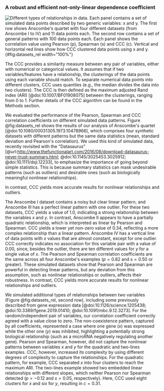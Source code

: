 ### A robust and efficient not-only-linear dependence coefficient

![
**Different types of relationships in data.**
Each panel contains a set of simulated data points described by two generic variables: $x$ and $y$.
The first row shows Anscombe's quartet with four different datasets (from Anscombe I to IV) and 11 data points each.
The second row contains a set of general patterns with 100 data points each.
Each panel shows the correlation value using Pearson ($p$), Spearman ($s$) and CCC ($c$).
Vertical and horizontal red lines show how CCC clustered data points using $x$ and $y$.
](images/intro/relationships.svg "Different types of relationships in data"){#fig:datasets_rel width="100%"}

The CCC provides a similarity measure between any pair of variables, either with numerical or categorical values.
It assumes that if two variables/features have a relationship, the clusterings of the data points using each variable should match.
To separate numerical data points into different clusters, CCC uses quantiles (e.g., the median divides the data into two clusters).
The CCC is then defined as the maximum adjusted Rand index (ARI) [@doi:10.1007/BF01908075] between the clusterings, ranging from 0 to 1.
Further details of the CCC algorithm can be found in the Methods section.


We evaluated the performance of the Pearson, Spearman and CCC correlation coefficients on different simulated data patterns.
Figure @fig:datasets_rel shows the results of our analysis of Anscombe's quartet [@doi:10.1080/00031305.1973.10478966], which comprises four synthetic datasets with different patterns but the same data statistics (mean, standard deviation and Pearson's correlation).
We used this kind of simulated data, recently revisited with the "Datasaurus" [@url:http://www.thefunctionalart.com/2016/08/download-datasaurus-never-trust-summary.html; @doi:10.1145/3025453.3025912; @doi:10.1111/dsji.12233], to emphasize the importance of going beyond simple statistics.
This is because summary statistics can mask undesirable patterns (such as outliers) and desirable ones (such as biologically meaningful nonlinear relationships).


In contrast, CCC yields more accurate results for nonlinear relationships and outliers.

The Anscombe I dataset contains a noisy but clear linear pattern, and Anscombe III has a perfect linear pattern with one outlier.
For these two datasets, CCC yields a value of 1.0, indicating a strong relationship between the variables $x$ and $y$.
In contrast, Anscombe II appears to have a partially quadratic relationship, which is interpreted as linear by Pearson and Spearman.
CCC yields a lower yet non-zero value of 0.34, reflecting a more complex relationship than a linear pattern.
Anscombe IV has a vertical line of data points with $x$ values that are almost constant, except for one outlier.
CCC correctly indicates no association for this variable pair with a value of 0.00, since, besides the outlier, there are ten different values for $y$ for a single value of $x$.
The Pearson and Spearman correlation coefficients are the same across all four Anscombe's examples ($p=0.82$ and $s=0.50$ or greater).
These simulated datasets show that Pearson and Spearman are powerful in detecting linear patterns, but any deviation from this assumption, such as nonlinear relationships or outliers, affects their robustness.
In contrast, CCC yields more accurate results for nonlinear relationships and outliers.


We simulated additional types of relationships between two variables (Figure @fig:datasets_rel, second row), including some previously described from gene expression data [@doi:10.1126/science.1205438; @doi:10.3389/fgene.2019.01410; @doi:10.1091/mbc.9.12.3273].
For the random/independent pair of variables, our correlation coefficient correctly agreed with a value close to zero.
The non-coexistence pattern, captured by all coefficients, represented a case where one gene ($x$) was expressed while the other one ($y$) was inhibited, highlighting a potentially strong biological relationship (such as a microRNA negatively regulating another gene).
Pearson and Spearman, however, did not capture the nonlinear patterns between variables $x$ and $y$ for the quadratic and two-lines examples.
CCC, however, increased its complexity by using different degrees of complexity to capture the relationships.
For the quadratic pattern, for example, CCC separated $x$ into four clusters to reach the maximum ARI.
The two-lines example showed two embedded linear relationships with different slopes, which neither Pearson nor Spearman detected ($p=-0.12$ and $s=0.05$, respectively).
Here, CCC used eight clusters for $x$ and six for $y$, resulting in $c=0.31$.
